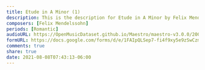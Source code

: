```yaml
---
title: Etude in A Minor (1)
description: This is the description for Etude in A Minor by Felix Mendelssohn
composers: [Felix Mendelssohn]
periods: [Romantic]
audioURL: https://OpenMusicDataset.github.io/Maestro/maestro-v3.0.0/2008/MIDI-Unprocessed_02_R1_2008_01-05_ORIG_MID--AUDIO_02_R1_2008_wav--3.midi
formURL: https://docs.google.com/forms/d/e/1FAIpQLSep7-fi4f9xy5e9zSwCzmBfJ69hh8RwbCAffpZcSSlBx9LDOg/viewform
comments: true
share: true
date: 2021-08-08T07:43:13-06:00
---
```

